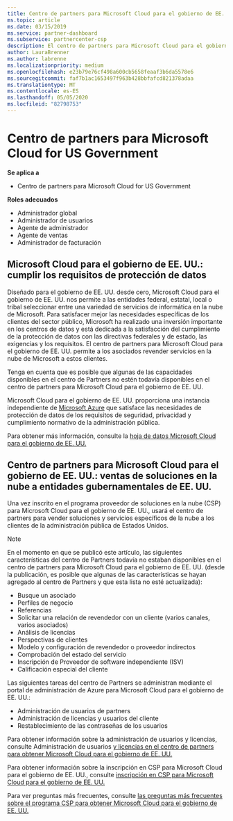```yaml
---
title: Centro de partners para Microsoft Cloud para el gobierno de EE. UU. | Centro de partners para Microsoft Cloud para el gobierno de EE. UU.
ms.topic: article
ms.date: 03/15/2019
ms.service: partner-dashboard
ms.subservice: partnercenter-csp
description: El centro de partners para Microsoft Cloud para el gobierno de EE. UU. es el portal empresarial de los asociados de Microsoft que desean ofrecer soluciones en la nube de Microsoft a los clientes que trabajan con agencias gubernamentales en el Estados Unidos.
author: LauraBrenner
ms.author: labrenne
ms.localizationpriority: medium
ms.openlocfilehash: e23b79e76cf498a600cb5658feaaf3b6da5578e6
ms.sourcegitcommit: faf7b1ac1653497f963b428bbfafcd821378adaa
ms.translationtype: MT
ms.contentlocale: es-ES
ms.lasthandoff: 05/05/2020
ms.locfileid: "82798753"
---
```

# <a name="partner-center-for-microsoft-cloud-for-us-government"></a>Centro de partners para Microsoft Cloud for US Government

**Se aplica a**

-  Centro de partners para Microsoft Cloud for US Government

**Roles adecuados**
-   Administrador global
-   Administrador de usuarios
-   Agente de administrador
-   Agente de ventas
-   Administrador de facturación

## <a name="microsoft-cloud-for-us-government-meeting-data-protection-requirements"></a>Microsoft Cloud para el gobierno de EE. UU.: cumplir los requisitos de protección de datos 

Diseñado para el gobierno de EE. UU. desde cero, Microsoft Cloud para el gobierno de EE. UU. nos permite a las entidades federal, estatal, local o tribal seleccionar entre una variedad de servicios de informática en la nube de Microsoft. Para satisfacer mejor las necesidades específicas de los clientes del sector público, Microsoft ha realizado una inversión importante en los centros de datos y está dedicada a la satisfacción del cumplimiento de la protección de datos con las directivas federales y de estado, las exigencias y los requisitos. El centro de partners para Microsoft Cloud para el gobierno de EE. UU. permite a los asociados revender servicios en la nube de Microsoft a estos clientes.

Tenga en cuenta que es posible que algunas de las capacidades disponibles en el centro de Partners no estén todavía disponibles en el centro de partners para Microsoft Cloud para el gobierno de EE. UU.

Microsoft Cloud para el gobierno de EE. UU. proporciona una instancia independiente de [Microsoft Azure](https://azure.microsoft.com/overview/clouds/government/) que satisface las necesidades de protección de datos de los requisitos de seguridad, privacidad y cumplimiento normativo de la administración pública. 

Para obtener más información, consulte la [hoja de datos Microsoft Cloud para el gobierno de EE. UU.](https://download.microsoft.com/download/C/9/C/C9CA3002-DFC4-4ADA-841F-DF42AEC042FB/Microsoft_Azure_Government_Datasheet_EN_US.PDF)

## <a name="partner-center-for-microsoft-cloud-for-us-government-selling-cloud-solutions-to-us-government-entities"></a>Centro de partners para Microsoft Cloud para el gobierno de EE. UU.: ventas de soluciones en la nube a entidades gubernamentales de EE. UU.

Una vez inscrito en el programa proveedor de soluciones en la nube (CSP) para Microsoft Cloud para el gobierno de EE. UU., usará el centro de partners para vender soluciones y servicios específicos de la nube a los clientes de la administración pública de Estados Unidos. 

> [!NOTE]  
> En el momento en que se publicó este artículo, las siguientes características del centro de Partners todavía no estaban disponibles en el centro de partners para Microsoft Cloud para el gobierno de EE. UU. (desde la publicación, es posible que algunas de las características se hayan agregado al centro de Partners y que esta lista no esté actualizada):

- Busque un asociado
- Perfiles de negocio
- Referencias
- Solicitar una relación de revendedor con un cliente (varios canales, varios asociados)
- Análisis de licencias
- Perspectivas de clientes
- Modelo y configuración de revendedor o proveedor indirectos
- Comprobación del estado del servicio
- Inscripción de Proveedor de software independiente (ISV)
- Calificación especial del cliente

Las siguientes tareas del centro de Partners se administran mediante el portal de administración de Azure para Microsoft Cloud para el gobierno de EE. UU.: 

-   Administración de usuarios de partners
-   Administración de licencias y usuarios del cliente
-   Restablecimiento de las contraseñas de los usuarios

Para obtener información sobre la administración de usuarios y licencias, consulte Administración de usuarios [y licencias en el centro de partners para obtener Microsoft Cloud para el gobierno de EE. UU.](user-management-in-partner-center-for-microsoft-us-govt-cloud.md)

Para obtener información sobre la inscripción en CSP para Microsoft Cloud para el gobierno de EE. UU., consulte [inscripción en CSP para Microsoft Cloud para el gobierno de EE. UU.](enroll-in-csp-for-microsoft-us-govt-cloud.md)

Para ver preguntas más frecuentes, consulte [las preguntas más frecuentes sobre el programa CSP para obtener Microsoft Cloud para el gobierno de EE. UU.](faq-for-us-govt-cloud.md)
